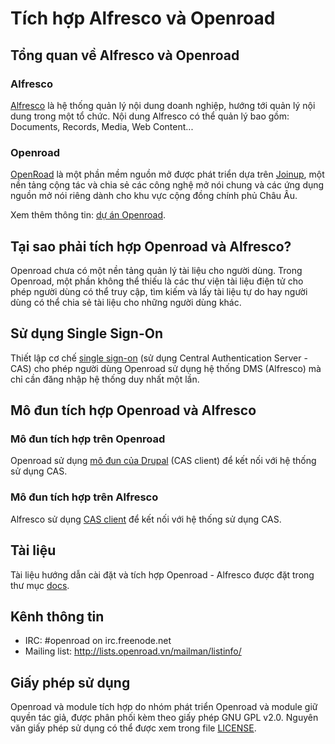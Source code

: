 # Tích hợp Alfresco và Openroad

## Tổng quan về Alfresco và Openroad
### Alfresco 

[Alfresco](http://www.alfresco.com/) là hệ thống quản lý nội dung doanh nghiệp, hướng tới quản lý nội dung trong một tổ chức. Nội dung Alfresco có thể quản lý bao gồm: Documents, Records, Media, Web Content...

### Openroad

[OpenRoad](http://openroad.vn/) là một phần mềm nguồn mở được phát triển dựa trên [Joinup](https://joinup.ec.europa.eu/), một nền tảng cộng tác và chia sẻ các công nghệ mở nói chung và các ứng dụng nguồn mở nói riêng dành cho khu vực cộng đồng chính phủ Châu Âu.

Xem thêm thông tin: [dự án Openroad](https://github.com/Openroadvietnam/openroad).

## Tại sao phải tích hợp Openroad và Alfresco?

Openroad chưa có một nền tảng quản lý tài liệu cho người dùng. Trong Openroad, một phần không thể thiếu là các thư viện tài liệu điện tử cho phép người dùng có thể truy cập, tìm kiếm và lấy tài liệu tự do hay người dùng có thể chia sẻ tài liệu cho những người dùng khác. 

## Sử dụng Single Sign-On

Thiết lập cơ chế [single sign-on](http://en.wikipedia.org/wiki/Single_sign-on) (sử dụng Central Authentication Server - CAS) cho phép người dùng Openroad sử dụng hệ thống DMS (Alfresco) mà chỉ cần đăng nhập hệ thống duy nhất một lần.

## Mô đun tích hợp Openroad và Alfresco
### Mô đun tích hợp trên Openroad

Openroad sử dụng [mô đun của Drupal](https://drupal.org/project/cas_services) (CAS client) để kết nối với hệ thống sử dụng CAS.

### Mô đun tích hợp trên Alfresco

Alfresco sử dụng [CAS client](https://wiki.jasig.org/display/CAS/CASifying+Zimbra) để kết nối với hệ thống sử dụng CAS.

## Tài liệu

Tài liệu hướng dẫn cài đặt và tích hợp Openroad - Alfresco được đặt trong thư mục [docs](docs).

## Kênh thông tin

* IRC: #openroad on irc.freenode.net
* Mailing list: http://lists.openroad.vn/mailman/listinfo/

## Giấy phép sử dụng

Openroad và module tích hợp do nhóm phát triển Openroad và module giữ quyền tác giả, được phân phối kèm theo giấy phép GNU GPL v2.0. Nguyên văn giấy phép sử dụng có thể được xem trong file [LICENSE](LICENSE).
